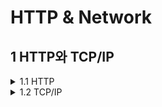 # HTTP & Network  

## 1 HTTP와 TCP/IP  

<details>
<summary>1.1 HTTP</summary>  
</br>
<p> - 웹 서버와 웹 클라이언트가 데이터를 주고 받을 수 있는 프로토콜</p>  
<p> - 처음 나올 당시에는 주로 텍스트를 전송. 지금은 그림 동영상 뿐 아니라 웹이라는 틀을 넘어 다양하게 사용되고 있음.</p>    
</details>


<details>
<summary>1.2 TCP/IP</summary>  
</br>
<p> - 인터넷에서 컴퓨터들이 서로 정보를 주고받는 데 쓰이는 통신규약(프로토콜)의 모음.</p>  
<p> - **애플리케이션, 트랜스포트, 네트워크, 링크** 
</details>

  
